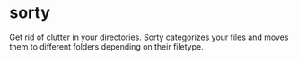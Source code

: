# sorty
Get rid of clutter in your directories. Sorty categorizes your files and moves them to different folders depending on their filetype.

